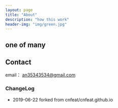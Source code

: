 ```yaml
---
layout: page
title: "About"
description: "how this work"
header-img: "img/green.jpg"
---
```

## one of many

## Contact

email： an35343534@gmail.com

### ChangeLog

- 2019-06-22 forked from cnfeat/cnfeat.github.io

